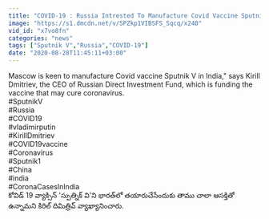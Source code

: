 ```yaml
---
title: "COVID-19 : Russia Intrested To Manufacture Covid Vaccine Sputnik V In India Oneindia Telugu"
image: "https://s1.dmcdn.net/v/SPZkp1VIBSFS_Sqcq/x240"
vid_id: "x7vo8fn"
categories: "news"
tags: ["Sputnik V","Russia","COVID-19"]
date: "2020-08-28T11:45:11+03:00"
---
```

Mascow is keen to manufacture Covid vaccine Sputnik V in India,&quot; says Kirill Dmitriev, the CEO of Russian Direct Investment Fund, which is funding the vaccine that may cure coronavirus.  <br>#SputnikV  <br>#Russia  <br>#COVID19  <br>#vladimirputin  <br>#KirillDmitriev  <br>#COVID19vaccine  <br>#Coronavirus  <br>#Sputnik1  <br>#China  <br>#india  <br>#CoronaCasesInIndia  <br>కోవిడ్ 19 వ్యాక్సిన్ 'స్పుత్నిక్ వి'ని భారత్‌లో తయారుచేసేందుకు తాము చాలా ఆసక్తితో ఉన్నామని కిరిల్ దిమిత్రివ్ వ్యాఖ్యానించారు.   <br>
